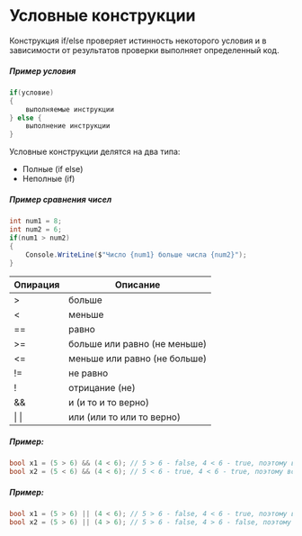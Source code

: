 # Условные конструкции

Конструкция if/else проверяет истинность некоторого
условия и в зависимости от результатов проверки
выполняет определенный код.

##### Пример условия 

```csharp
if(условие)
{
    выполняемые инструкции
} else {
    выполнение инструкции
}
```

Условные конструкции делятся на два типа:

- Полные (if else)
- Неполные (if)

##### Пример сравнения чисел 

```csharp
int num1 = 8;
int num2 = 6;
if(num1 > num2)
{
    Console.WriteLine($"Число {num1} больше числа {num2}");
}
```

| Опирация | Описание                     |
|----------|------------------------------|
| \>       | больше                       |
| \<       | меньше                       |
| ==       | равно                        |
| \>=      | больше или равно (не меньше) |
| \<=      | меньше или равно (не больше) |
| !=       | не равно                     |
| !        | отрицание (не)               |
| &&       | и (и то и то верно)          |
| \| \|    | или (или то или то верно)    |

##### Пример:

```csharp
bool x1 = (5 > 6) && (4 < 6); // 5 > 6 - false, 4 < 6 - true, поэтому возвращается false
bool x2 = (5 < 6) && (4 < 6); // 5 < 6 - true, 4 < 6 - true, поэтому возвращается true
```
##### Пример:

```csharp
bool x1 = (5 > 6) || (4 < 6); // 5 > 6 - false, 4 < 6 - true, поэтому возвращается true
bool x2 = (5 > 6) || (4 > 6); // 5 > 6 - false, 4 > 6 - false, поэтому возвращается false
```